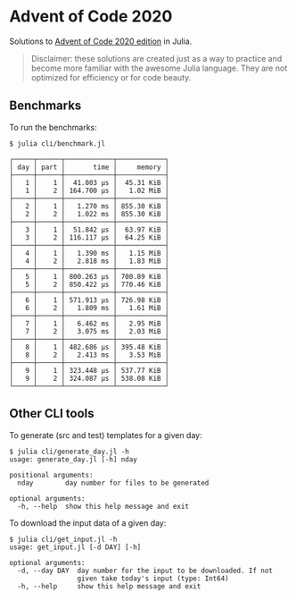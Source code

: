 # Advent of Code 2020

Solutions to [Advent of Code 2020 edition](https://adventofcode.com/2020) in Julia.

> Disclaimer: these solutions are created just as a way to practice and become more familiar
with the awesome Julia language. They are not optimized for efficiency or for code beauty.

## Benchmarks

To run the benchmarks:

    $ julia cli/benchmark.jl

```
┌─────┬──────┬────────────┬────────────┐
│ day │ part │       time │     memory │
├─────┼──────┼────────────┼────────────┤
│   1 │    1 │  41.003 μs │  45.31 KiB │
│   1 │    2 │ 164.700 μs │   1.02 MiB │
├─────┼──────┼────────────┼────────────┤
│   2 │    1 │   1.270 ms │ 855.30 KiB │
│   2 │    2 │   1.022 ms │ 855.30 KiB │
├─────┼──────┼────────────┼────────────┤
│   3 │    1 │  51.842 μs │  63.97 KiB │
│   3 │    2 │ 116.117 μs │  64.25 KiB │
├─────┼──────┼────────────┼────────────┤
│   4 │    1 │   1.390 ms │   1.15 MiB │
│   4 │    2 │   2.818 ms │   1.83 MiB │
├─────┼──────┼────────────┼────────────┤
│   5 │    1 │ 800.263 μs │ 700.89 KiB │
│   5 │    2 │ 850.422 μs │ 770.46 KiB │
├─────┼──────┼────────────┼────────────┤
│   6 │    1 │ 571.913 μs │ 726.98 KiB │
│   6 │    2 │   1.809 ms │   1.61 MiB │
├─────┼──────┼────────────┼────────────┤
│   7 │    1 │   6.462 ms │   2.95 MiB │
│   7 │    2 │   3.075 ms │   2.03 MiB │
├─────┼──────┼────────────┼────────────┤
│   8 │    1 │ 482.686 μs │ 395.48 KiB │
│   8 │    2 │   2.413 ms │   3.53 MiB │
├─────┼──────┼────────────┼────────────┤
│   9 │    1 │ 323.448 μs │ 537.77 KiB │
│   9 │    2 │ 324.087 μs │ 538.08 KiB │
└─────┴──────┴────────────┴────────────┘

```

## Other CLI tools

To generate (src and test) templates for a given day:
```
$ julia cli/generate_day.jl -h
usage: generate_day.jl [-h] nday

positional arguments:
  nday        day number for files to be generated

optional arguments:
  -h, --help  show this help message and exit
```

To download the input data of a given day:
```
$ julia cli/get_input.jl -h
usage: get_input.jl [-d DAY] [-h]

optional arguments:
  -d, --day DAY  day number for the input to be downloaded. If not
                 given take today's input (type: Int64)
  -h, --help     show this help message and exit
```
